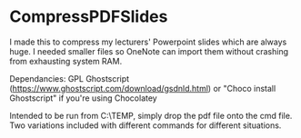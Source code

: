 # CompressPDFSlides
I made this to compress my lecturers' Powerpoint slides which are always huge. I needed smaller files so OneNote can import them without crashing from exhausting system RAM.

Dependancies:
GPL Ghostscript (https://www.ghostscript.com/download/gsdnld.html)
or "Choco install Ghostscript" if you're using Chocolatey

Intended to be run from C:\TEMP, simply drop the pdf file onto the cmd file.
Two variations included with different commands for different situations.
